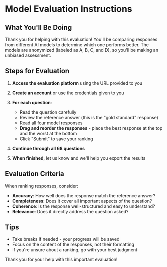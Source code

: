 # Model Evaluation Instructions

## What You'll Be Doing

Thank you for helping with this evaluation! You'll be comparing responses from different AI models to determine which one performs better. The models are anonymized (labeled as A, B, C, and D), so you'll be making an unbiased assessment.

## Steps for Evaluation

1. **Access the evaluation platform** using the URL provided to you

2. **Create an account** or use the credentials given to you

3. **For each question**:
   - Read the question carefully
   - Review the reference answer (this is the "gold standard" response)
   - Read all four model responses
   - **Drag and reorder the responses** - place the best response at the top and the worst at the bottom
   - Click "Submit" to save your ranking

4. **Continue through all 68 questions**

5. **When finished**, let us know and we'll help you export the results

## Evaluation Criteria

When ranking responses, consider:

- **Accuracy**: How well does the response match the reference answer?
- **Completeness**: Does it cover all important aspects of the question?
- **Coherence**: Is the response well-structured and easy to understand?
- **Relevance**: Does it directly address the question asked?

## Tips

- Take breaks if needed - your progress will be saved
- Focus on the content of the responses, not their formatting
- If you're unsure about a ranking, go with your best judgment

Thank you for your help with this important evaluation!
